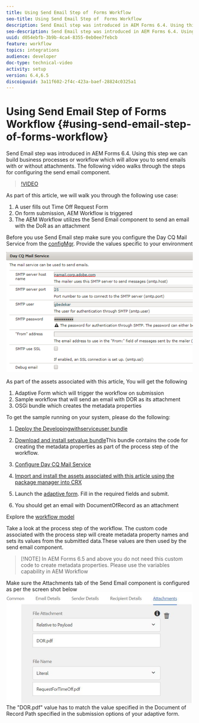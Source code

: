 ```yaml
---
title: Using Send Email Step of  Forms Workflow
seo-title: Using Send Email Step of  Forms Workflow
description: Send Email step was introduced in AEM Forms 6.4. Using this step we can build business processes or workflow which will allow you to send emails with or without attachments. The following video walks through the steps for configuring the send email component
seo-description: Send Email step was introduced in AEM Forms 6.4. Using this step we can build business processes or workflow which will allow you to send emails with or without attachments. The following video walks through the steps for configuring the send email component
uuid: d054ebfb-3b9b-4ca4-8355-0eb0ee7febcb
feature: workflow
topics: integrations
audience: developer
doc-type: technical-video
activity: setup
version: 6.4,6.5
discoiquuid: 3a11f602-2f4c-423a-baef-28824c0325a1
---
```


# Using Send Email Step of  Forms Workflow {#using-send-email-step-of-forms-workflow}

Send Email step was introduced in AEM Forms 6.4. Using this step we can build business processes or workflow which will allow you to send emails with or without attachments. The following video walks through the steps for configuring the send email component.

>[!VIDEO](https://video.tv.adobe.com/v/21499/?quality=9)

As part of this article, we will walk you through the following use case:

1. A user fills out Time Off Request Form
1. On form submission, AEM Workflow is triggered
1. The AEM Workflow utilizes the Send Email component to send an email with the DoR as an attachment

Before you use Send Email step make sure you configure the Day CQ Mail Service from the [configMgr](http://localhost:4502/system/console/configMgr). Provide the values specific to your environment

![Configure Day CQ Mail Service](assets/mailservice.png)

As part of the assets associated with this article, You will get the following

1. Adaptive Form which will trigger the workflow on submission
1. Sample workflow that will send an email with DOR as its attachment
1. OSGi bundle which creates the metadata properties

To get the sample running on your system, please do the following:

1. [Deploy the Developingwithserviceuser bundle](https://forms.enablementadobe.com/content/DemoServerBundles/DevelopingWithServiceUser.core-1.0-SNAPSHOT.jar)

1. [Download and install setvalue bundle](https://forms.enablementadobe.com/content/DemoServerBundles/SetValueApp.core-1.0-SNAPSHOT.jar)This bundle contains the code for creating the metadata properties as part of the process step of the workflow.
1. [Configure Day CQ Mail Service](https://helpx.adobe.com/experience-manager/6-5/sites/administering/using/notification.html)
1. [Import and install the assets associated with this article using the package manager into CRX](assets/emaildoraemformskt.zip)
1. Launch the [adaptive form](http://localhost:4502/content/dam/formsanddocuments/helpx/timeoffrequestform/jcr:content?wcmmode=disabled). Fill in the required fields and submit.
1. You should get an email with DocumentOfRecord as an attachment

Explore the [workflow model](http://localhost:4502/editor.html/conf/global/settings/workflow/models/emaildor.html)

Take a look at the process step of the workflow. The custom code associated with the process step will create metadata property names and sets its values from the submitted data.These values are then used by the send email component.
>[!NOTE] In AEM Forms 6.5 and above you do not need this custom code to create metadata properties. Please use the variables capability in AEM Workflow

Make sure the Attachments tab of the Send Email component is configured as per the screen shot below
![Send Email Attachment Tab](assets/sendemailcomponentconfigure.jpg)The "DOR.pdf" value has to match the value specified in the Document of Record Path specified in the submission options of your adaptive form.

